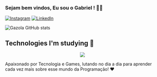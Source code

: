### Sejam bem vindos, Eu sou o Gabriel ! 🙋🏻

[![Instagram](https://img.shields.io/badge/Instagram-E4405F?style=for-the-badge&logo=instagram&logoColor=white)](https://instagram.com/gabriel.pereiraa02)
[![LinkedIn](https://img.shields.io/badge/LinkedIn-0077B5?style=for-the-badge&logo=linkedin&logoColor=white)](https://instagram.com/gabriel.pereiraa02](https://www.linkedin.com/in/gabriel-pereira-b1677a211/))


![Gazola GitHub stats](https://github-readme-stats.vercel.app/api?username=Gazola98&show_icons=true&theme=tokyonight)



## Technologies I'm studying 🚀

<p align="center">
  <a href="https://skillicons.dev">
    <img src="https://skillicons.dev/icons?i=ts,angular,nodejs,cs,postgres,docker,mongodb,godot&theme=dark" />
  </a>
</p>

Apaixonado por Tecnologia e Games, lutando no dia a dia para aprender cada vez mais sobre esse mundo da Programação! ❤️

